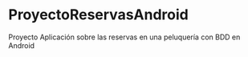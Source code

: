 # ProyectoReservasAndroid
Proyecto Aplicación sobre las reservas en una peluquería con BDD en Android
